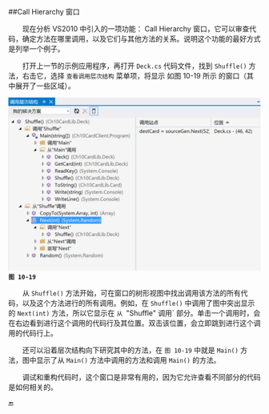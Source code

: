 ##Call Hierarchy 窗口

&emsp;&emsp;现在分析 VS2010 中引入的一项功能： Call Hierarchy 窗口，它可以审查代码，确定方法在哪里调用，以及它们与其他方法的关系。说明这个功能的最好方式是列举一个例子。

&emsp;&emsp;打开上一节的示例应用程序，再打开 `Deck.cs` 代码文件，找到 `Shuffle()` 方法，右击它，选择 `查看调用层次结构` 菜单项，将显示 如图 10-19 所示 的窗口（其中展开了一些区域）。

![图 10-19](/assets/10-19.png)
**`图 10-19`**

&emsp;&emsp;从 `Shuffle()` 方法开始，可在窗口的树形视图中找出调用该方法的所有代码，以及这个方法进行的所有调用。例如，在 `Shuffle()` 中调用了图中突出显示的 `Next(int)` 方法，所以它显示在 `从 `"Shuffle" 调用` 部分。单击一个调用时，会在右边看到进行这个调用的代码行及其位置。双击该位置，会立即跳到进行这个调用的代码行上。

&emsp;&emsp;还可以沿着层次结构向下研究其中的方法，在 `图 10-19` 中就是 `Main()` 方法，图中显示了从 `Main()` 方法中调用的方法和调用 `Main()` 的方法。

&emsp;&emsp;调试和重构代码时，这个窗口是非常有用的，因为它允许查看不同部分的代码是如何相关的。


🔚